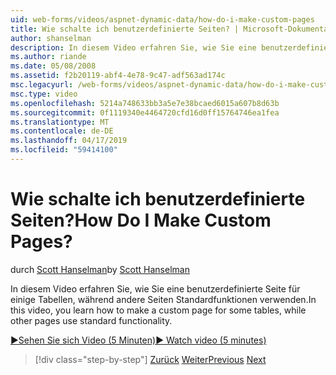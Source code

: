 ```yaml
---
uid: web-forms/videos/aspnet-dynamic-data/how-do-i-make-custom-pages
title: Wie schalte ich benutzerdefinierte Seiten? | Microsoft-Dokumentation
author: shanselman
description: In diesem Video erfahren Sie, wie Sie eine benutzerdefinierte Seite für einige Tabellen, während andere Seiten Standardfunktionen verwenden.
ms.author: riande
ms.date: 05/08/2008
ms.assetid: f2b20119-abf4-4e78-9c47-adf563ad174c
msc.legacyurl: /web-forms/videos/aspnet-dynamic-data/how-do-i-make-custom-pages
msc.type: video
ms.openlocfilehash: 5214a748633bb3a5e7e38bcaed6015a607b8d63b
ms.sourcegitcommit: 0f1119340e4464720cfd16d0ff15764746ea1fea
ms.translationtype: MT
ms.contentlocale: de-DE
ms.lasthandoff: 04/17/2019
ms.locfileid: "59414100"
---
```

# <a name="how-do-i-make-custom-pages"></a><span data-ttu-id="15ae9-104">Wie schalte ich benutzerdefinierte Seiten?</span><span class="sxs-lookup"><span data-stu-id="15ae9-104">How Do I Make Custom Pages?</span></span>

<span data-ttu-id="15ae9-105">durch [Scott Hanselman](https://github.com/shanselman)</span><span class="sxs-lookup"><span data-stu-id="15ae9-105">by [Scott Hanselman](https://github.com/shanselman)</span></span>

<span data-ttu-id="15ae9-106">In diesem Video erfahren Sie, wie Sie eine benutzerdefinierte Seite für einige Tabellen, während andere Seiten Standardfunktionen verwenden.</span><span class="sxs-lookup"><span data-stu-id="15ae9-106">In this video, you learn how to make a custom page for some tables, while other pages use standard functionality.</span></span>

[<span data-ttu-id="15ae9-107">&#9654;Sehen Sie sich Video (5 Minuten)</span><span class="sxs-lookup"><span data-stu-id="15ae9-107">&#9654; Watch video (5 minutes)</span></span>](https://channel9.msdn.com/Blogs/ASP-NET-Site-Videos/how-do-i-make-custom-pages)

> [!div class="step-by-step"]
> <span data-ttu-id="15ae9-108">[Zurück](how-do-i-handle-business-logic-exceptions.md)
> [Weiter](how-do-i-display-unknown-datatypes.md)</span><span class="sxs-lookup"><span data-stu-id="15ae9-108">[Previous](how-do-i-handle-business-logic-exceptions.md)
[Next](how-do-i-display-unknown-datatypes.md)</span></span>
